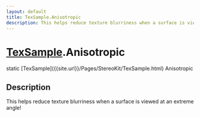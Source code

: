 ```yaml
---
layout: default
title: TexSample.Anisotropic
description: This helps reduce texture blurriness when a surface is viewed at an extreme angle!
---
```

# [TexSample]({{site.url}}/Pages/StereoKit/TexSample.html).Anisotropic

<div class='signature' markdown='1'>
static [TexSample]({{site.url}}/Pages/StereoKit/TexSample.html) Anisotropic
</div>

## Description
This helps reduce texture blurriness when a surface is
viewed at an extreme angle!

